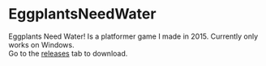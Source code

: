 # EggplantsNeedWater
Eggplants Need Water! Is a platformer game I made in 2015. Currently only works on Windows.  
Go to the [releases](https://github.com/MatthewJulian/EggplantsNeedWater/releases) tab to download.
